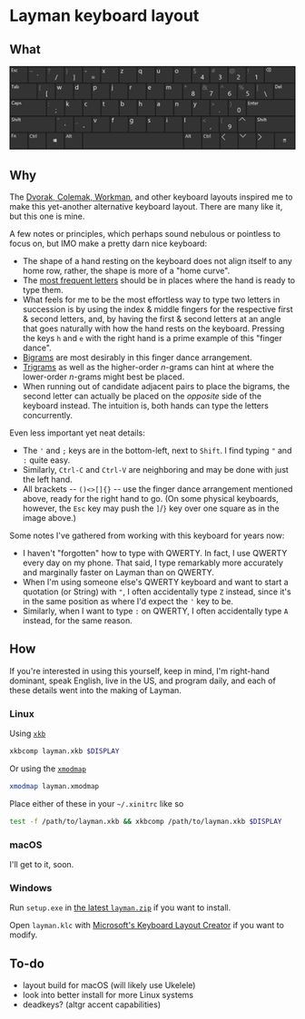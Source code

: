 # Layman keyboard layout

## What

![Layman](layout.png)

## Why

The [Dvorak, Colemak, Workman](https://en.wikipedia.org/wiki/Keyboard_layout#Non-QWERTY-based_Latin-script_keyboard_layouts), and other keyboard layouts inspired me to make this yet-another alternative keyboard layout. There are many like it, but this one is mine.

A few notes or principles, which perhaps sound nebulous or pointless to focus on, but IMO make a pretty darn nice keyboard:

* The shape of a hand resting on the keyboard does not align itself to any home row, rather, the shape is more of a "home curve".
* The [most frequent letters](https://en.wikipedia.org/wiki/Letter_frequency#Relative_frequencies_of_letters_in_the_English_language) should be in places where the hand is ready to type them.
* What feels for me to be the most effortless way to type two letters in succession is by using the index & middle fingers for the respective first & second letters, and, by having the first & second letters at an angle that goes naturally with how the hand rests on the keyboard. Pressing the keys `h` and `e` with the right hand is a prime example of this "finger dance".
* [Bigrams](https://en.wikipedia.org/wiki/Bigrams#Bigram_frequency_in_the_English_language) are most desirably in this finger dance arrangement.
* [Trigrams](https://en.wikipedia.org/wiki/Trigram#Frequency) as well as the higher-order *n*-grams can hint at where the lower-order *n*-grams might best be placed.
* When running out of candidate adjacent pairs to place the bigrams, the second letter can actually be placed on the *opposite* side of the keyboard instead. The intuition is, both hands can type the letters concurrently.

Even less important yet neat details:

* The `'` and `;` keys are in the bottom-left, next to `Shift`. I find typing `"` and `:` quite easy.
* Similarly, `Ctrl-C` and `Ctrl-V` are neighboring and may be done with just the left hand.
* All brackets -- `()<>[]{}` -- use the finger dance arrangement mentioned above, ready for the right hand to go. (On some physical keyboards, however, the `Esc` key may push the `]`/`}` key over one square as in the image above.)

Some notes I've gathered from working with this keyboard for years now:

* I haven't "forgotten" how to type with QWERTY. In fact, I use QWERTY every day on my phone. That said, I type remarkably more accurately and marginally faster on Layman than on QWERTY.
* When I'm using someone else's QWERTY keyboard and want to start a quotation (or String) with `"`, I often accidentally type `Z` instead, since it's in the same position as where I'd expect the `'` key to be.
* Similarly, when I want to type `:` on QWERTY, I often accidentally type `A` instead, for the same reason.

## How

If you're interested in using this yourself, keep in mind, I'm right-hand dominant, speak English, live in the US, and program daily, and each of these details went into the making of Layman.

### Linux

Using [`xkb`](https://wiki.archlinux.org/title/X_keyboard_extension)

```bash
xkbcomp layman.xkb $DISPLAY
```

Or using the [`xmodmap`](https://wiki.archlinux.org/index.php/xmodmap)

```bash
xmodmap layman.xmodmap
```

Place either of these in your `~/.xinitrc` like so

```bash
test -f /path/to/layman.xkb && xkbcomp /path/to/layman.xkb $DISPLAY
```

### macOS

I'll get to it, soon.

### Windows

Run `setup.exe` in [the latest `layman.zip`](https://github.com/almonds0166/layman/releases) if you want to install.

Open `layman.klc` with [Microsoft's Keyboard Layout Creator](https://www.microsoft.com/en-us/download/details.aspx?id=22339) if you want to modify.

## To-do

* layout build for macOS (will likely use Ukelele)
* look into better install for more Linux systems
* deadkeys? (altgr accent capabilities)
